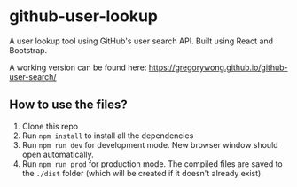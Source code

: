 # github-user-lookup
A user lookup tool using GitHub's user search API. Built using React and Bootstrap.

A working version can be found here: https://gregorywong.github.io/github-user-search/

## How to use the files?

1. Clone this repo
2. Run `npm install` to install all the dependencies
3. Run `npm run dev` for development mode. New browser window should open automatically.
4. Run `npm run prod` for production mode. The compiled files are saved to the `./dist` folder (which will be created if it doesn't already exist).

